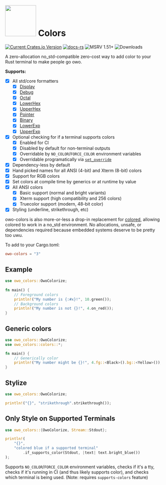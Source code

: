 # <img src="https://jam1.re/img/rust_owo.svg" height="100"> Colors
[![Current Crates.io Version](https://img.shields.io/crates/v/owo-colors.svg)](https://crates.io/crates/owo-colors)
[![docs-rs](https://docs.rs/owo-colors/badge.svg)](https://docs.rs/owo-colors)
![MSRV 1.51+](https://img.shields.io/badge/rustc-1.51+-blue.svg)
![Downloads](https://img.shields.io/crates/d/owo-colors)

A zero-allocation no_std-compatible zero-cost way to add color to your Rust terminal to make people go owo.

**Supports:**

* [x] All std/core formatters
    * [x] [Display](https://doc.rust-lang.org/std/fmt/trait.Display.html)
    * [x] [Debug](https://doc.rust-lang.org/std/fmt/trait.Debug.html)
    * [x] [Octal](https://doc.rust-lang.org/std/fmt/trait.Octal.html)
    * [x] [LowerHex](https://doc.rust-lang.org/std/fmt/trait.LowerHex.html)
    * [x] [UpperHex](https://doc.rust-lang.org/std/fmt/trait.UpperHex.html)
    * [x] [Pointer](https://doc.rust-lang.org/std/fmt/trait.Pointer.html)
    * [x] [Binary](https://doc.rust-lang.org/std/fmt/trait.Binary.html)
    * [x] [LowerExp](https://doc.rust-lang.org/std/fmt/trait.LowerExp.html)
    * [x] [UpperExp](https://doc.rust-lang.org/std/fmt/trait.UpperExp.html)
* [x] Optional checking for if a terminal supports colors
    * [x] Enabled for CI
    * [x] Disabled by default for non-terminal outputs
    * [x] Overridable by `NO_COLOR`/`FORCE_COLOR` environment variables
    * [x] Overridable programatically via [`set_override`](https://docs.rs/owo-colors/latest/owo_colors/fn.set_override.html)
* [x] Dependency-less by default
* [x] Hand picked names for all ANSI (4-bit) and Xterm (8-bit) colors
* [x] Support for RGB colors
* [x] Set colors at compile time by generics or at runtime by value
* [x] All ANSI colors
    * [x] Basic support (normal and bright variants)
    * [x] Xterm support (high compatibility and 256 colors)
    * [x] Truecolor support (modern, 48-bit color)
* [x] Styling (underline, strikethrough, etc)

owo-colors is also more-or-less a drop-in replacement for [colored](https://crates.io/crates/colored), allowing colored to work in a no_std environment. No allocations, unsafe, or dependencies required because embedded systems deserve to be pretty too uwu.

To add to your Cargo.toml:
```toml
owo-colors = "3"
```

## Example
```rust
use owo_colors::OwoColorize;
 
fn main() {
    // Foreground colors
    println!("My number is {:#x}!", 10.green());
    // Background colors
    println!("My number is not {}!", 4.on_red());
}
```

## Generic colors
```rust
use owo_colors::OwoColorize;
use owo_colors::colors::*;

fn main() {
    // Generically color
    println!("My number might be {}!", 4.fg::<Black>().bg::<Yellow>());
}
```

## Stylize
```rust
use owo_colors::OwoColorize;

println!("{}", "strikethrough".strikethrough());
```

## Only Style on Supported Terminals

```rust
use owo_colors::{OwoColorize, Stream::Stdout};

println!(
    "{}",
    "colored blue if a supported terminal"
        .if_supports_color(Stdout, |text| text.bright_blue())
);
```

Supports `NO_COLOR`/`FORCE_COLOR` environment variables, checks if it's a tty, checks
if it's running in CI (and thus likely supports color), and checks which terminal is being
used. (Note: requires `supports-colors` feature)
